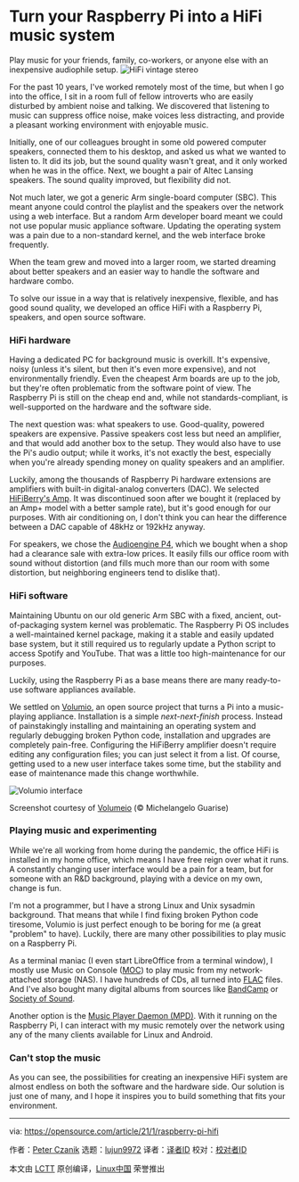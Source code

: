 [#]: collector: (lujun9972)
[#]: translator: ( )
[#]: reviewer: ( )
[#]: publisher: ( )
[#]: url: ( )
[#]: subject: (Turn your Raspberry Pi into a HiFi music system)
[#]: via: (https://opensource.com/article/21/1/raspberry-pi-hifi)
[#]: author: (Peter Czanik https://opensource.com/users/czanik)

Turn your Raspberry Pi into a HiFi music system
======
Play music for your friends, family, co-workers, or anyone else with an
inexpensive audiophile setup.
![HiFi vintage stereo][1]

For the past 10 years, I've worked remotely most of the time, but when I go into the office, I sit in a room full of fellow introverts who are easily disturbed by ambient noise and talking. We discovered that listening to music can suppress office noise, make voices less distracting, and provide a pleasant working environment with enjoyable music.

Initially, one of our colleagues brought in some old powered computer speakers, connected them to his desktop, and asked us what we wanted to listen to. It did its job, but the sound quality wasn't great, and it only worked when he was in the office. Next, we bought a pair of Altec Lansing speakers. The sound quality improved, but flexibility did not.

Not much later, we got a generic Arm single-board computer (SBC). This meant anyone could control the playlist and the speakers over the network using a web interface. But a random Arm developer board meant we could not use popular music appliance software. Updating the operating system was a pain due to a non-standard kernel, and the web interface broke frequently.

When the team grew and moved into a larger room, we started dreaming about better speakers and an easier way to handle the software and hardware combo.

To solve our issue in a way that is relatively inexpensive, flexible, and has good sound quality, we developed an office HiFi with a Raspberry Pi, speakers, and open source software.

### HiFi hardware

Having a dedicated PC for background music is overkill. It's expensive, noisy (unless it's silent, but then it's even more expensive), and not environmentally friendly. Even the cheapest Arm boards are up to the job, but they're often problematic from the software point of view. The Raspberry Pi is still on the cheap end and, while not standards-compliant, is well-supported on the hardware and the software side.

The next question was: what speakers to use. Good-quality, powered speakers are expensive. Passive speakers cost less but need an amplifier, and that would add another box to the setup. They would also have to use the Pi's audio output; while it works, it's not exactly the best, especially when you're already spending money on quality speakers and an amplifier.

Luckily, among the thousands of Raspberry Pi hardware extensions are amplifiers with built-in digital-analog converters (DAC). We selected [HiFiBerry's Amp][2]. It was discontinued soon after we bought it (replaced by an Amp+ model with a better sample rate), but it's good enough for our purposes. With air conditioning on, I don't think you can hear the difference between a DAC capable of 48kHz or 192kHz anyway.

For speakers, we chose the [Audioengine P4][3], which we bought when a shop had a clearance sale with extra-low prices. It easily fills our office room with sound without distortion (and fills much more than our room with some distortion, but neighboring engineers tend to dislike that).

### HiFi software

Maintaining Ubuntu on our old generic Arm SBC with a fixed, ancient, out-of-packaging system kernel was problematic. The Raspberry Pi OS includes a well-maintained kernel package, making it a stable and easily updated base system, but it still required us to regularly update a Python script to access Spotify and YouTube. That was a little too high-maintenance for our purposes.

Luckily, using the Raspberry Pi as a base means there are many ready-to-use software appliances available.

We settled on [Volumio][4], an open source project that turns a Pi into a music-playing appliance. Installation is a simple _next-next-finish_ process. Instead of painstakingly installing and maintaining an operating system and regularly debugging broken Python code, installation and upgrades are completely pain-free. Configuring the HiFiBerry amplifier doesn't require editing any configuration files; you can just select it from a list. Of course, getting used to a new user interface takes some time, but the stability and ease of maintenance made this change worthwhile.

![Volumio interface][5]

Screenshot courtesy of [Volumeio][4] (© Michelangelo Guarise)

### Playing music and experimenting

While we're all working from home during the pandemic, the office HiFi is installed in my home office, which means I have free reign over what it runs. A constantly changing user interface would be a pain for a team, but for someone with an R&amp;D background, playing with a device on my own, change is fun.

I'm not a programmer, but I have a strong Linux and Unix sysadmin background. That means that while I find fixing broken Python code tiresome, Volumio is just perfect enough to be boring for me (a great "problem" to have). Luckily, there are many other possibilities to play music on a Raspberry Pi.

As a terminal maniac (I even start LibreOffice from a terminal window), I mostly use Music on Console ([MOC][6]) to play music from my network-attached storage (NAS). I have hundreds of CDs, all turned into [FLAC][7] files. And I've also bought many digital albums from sources like [BandCamp][8] or [Society of Sound][9].

Another option is the [Music Player Daemon (MPD)][10]. With it running on the Raspberry Pi, I can interact with my music remotely over the network using any of the many clients available for Linux and Android.

### Can't stop the music

As you can see, the possibilities for creating an inexpensive HiFi system are almost endless on both the software and the hardware side. Our solution is just one of many, and I hope it inspires you to build something that fits your environment.

--------------------------------------------------------------------------------

via: https://opensource.com/article/21/1/raspberry-pi-hifi

作者：[Peter Czanik][a]
选题：[lujun9972][b]
译者：[译者ID](https://github.com/译者ID)
校对：[校对者ID](https://github.com/校对者ID)

本文由 [LCTT](https://github.com/LCTT/TranslateProject) 原创编译，[Linux中国](https://linux.cn/) 荣誉推出

[a]: https://opensource.com/users/czanik
[b]: https://github.com/lujun9972
[1]: https://opensource.com/sites/default/files/styles/image-full-size/public/lead-images/hi-fi-stereo-vintage.png?itok=KYY3YQwE (HiFi vintage stereo)
[2]: https://www.hifiberry.com/products/amp/
[3]: https://audioengineusa.com/shop/passivespeakers/p4-passive-speakers/
[4]: https://volumio.org/
[5]: https://opensource.com/sites/default/files/uploads/volumeio.png (Volumio interface)
[6]: https://en.wikipedia.org/wiki/Music_on_Console
[7]: https://xiph.org/flac/
[8]: https://bandcamp.com/
[9]: https://realworldrecords.com/news/society-of-sound-statement/
[10]: https://www.musicpd.org/
